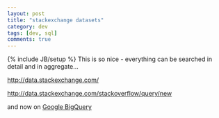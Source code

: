 ```yaml
---
layout: post
title: "stackexchange datasets"
category: dev
tags: [dev, sql]
comments: true
---
```

{% include JB/setup %}
This is so nice - everything can be searched in detail and in aggregate...
  
<http://data.stackexchange.com/>
  
<http://data.stackexchange.com/stackoverflow/query/new>
  
and now on [Google BigQuery](https://cloud.google.com/blog/big-data/2016/12/google-bigquery-public-datasets-now-include-stack-overflow-q-a)
  
